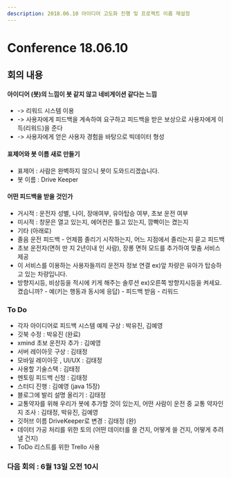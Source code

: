 ```yaml
---
description: 2018.06.10 아이디어 고도화 진행 및 프로젝트 이름 재설정
---
```


# Conference 18.06.10

## 회의 내용

#### 아이디어 \(봇\)의 느낌이 봇 같지 않고 네비게이션 같다는 느낌

* -&gt; 리워드 시스템 이용
* -&gt; 사용자에게 피드백을 계속하여 요구하고 피드백을 받은 보상으로 사용자에게 이득\(리워드\)을 준다
* -&gt; 사용자에게 얻은 사용자 경험을 바탕으로 빅데이터 형성

#### 표제어와 봇 이름 새로 만들기

* 표제어 : 사람은 완벽하지 않으니 봇이 도와드리겠습니다.
* 봇 이름 : Drive Keeper

#### 어떤 피드백을 받을 것인가

* 거시적 : 운전자 성별, 나이, 장애여부, 유아탑승 여부, 초보 운전 여부
* 미시적 : 창문은 열고 있는지, 에어컨은 틀고 있는지, 깜빡이는 켰는지
* 기타 \(아래로\)
* 졸음 운전 피드백 - 언제쯤 졸리기 시작하는지, 어느 지점에서 졸리는지 묻고 피드백
* 초보 운전자\(면허 딴 지 2년이내 인 사람\), 장롱 면허 모드를 추가하여 맞춤 서비스 제공
* 이 서비스를 이용하는 사용자들끼리 운전자 정보 연결 ex\)앞 차량은 유아가 탑승하고 있는 차량입니다. 
* 방향지시등, 비상등을 적시에 키게 해주는 솔루션 ex\)오른쪽 방향지시등을 켜세요. 켰습니까? - 예\(키는 행동과 동시에 응답\) - 피드백 받음 - 리워드

### To Do

* 각자 아이디어로 피드백 시스템 예제 구상 : 박유진, 김예영
* 깃북 수정 : 박유진 \(완료\)
* xmind 초보 운전자 추가 : 김예영
* 서버 레이아웃 구상 : 김태정
* 모바일 레이아웃 , UI/UX : 김태정
* 사용할 기술스택 : 김태정
* 멘토링 피드백 신청 : 김태정
* 스터디 진행 : 김예영 \(java 15장\)
* 블로그에 발리 설명 올리기 : 김태정
* 교통약자를 위해 우리가 봇에 추가할 것이 있는지, 어떤 사람이 운전 중 교통 약자인지 조사 : 김태정, 박유진, 김예영
* 깃허브 이름 DriveKeeper로 변경 : 김태정 \(완\)
* 데이터 가공 처리를 위한 토의 \(어떤 데이터를 쓸 건지, 어떻게 쓸 건지, 어떻게 추려낼 건지\)
* ToDo 리스트를 위한 Trello 사용

### 다음 회의 : 6월 13일 오전 10시






